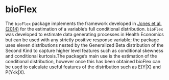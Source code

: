 # bioFlex

The `bioFlex` package implements the framework developed in [Jones et al. (2014)](https://onlinelibrary.wiley.com/doi/full/10.1002/hec.3178) for the estimation of a variable’s full conditional distribution. `bioFlex` was developed to estimate data generating processes in Health Economics but can be used with any strictly positive response variable; the package uses eleven distributions nested by the Generalized Beta distribution of the Second Kind to capture higher level features such as conditional skewness and conditional kurtosis.The package’s main use is the estimation of the conditional distribution, however once this has been obtained bioFlex can be used to calculate useful features of the distribution such as E(Y|X) and P(Y<k|X).
